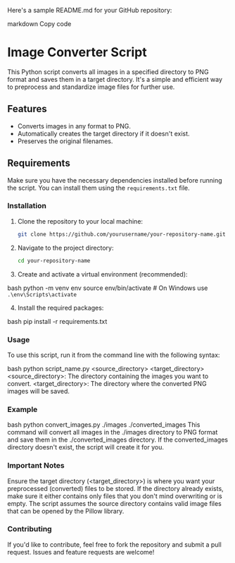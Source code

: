 Here's a sample README.md for your GitHub repository:

markdown
Copy code
# Image Converter Script

This Python script converts all images in a specified directory to PNG format and saves them in a target directory. It's a simple and efficient way to preprocess and standardize image files for further use.

## Features

- Converts images in any format to PNG.
- Automatically creates the target directory if it doesn't exist.
- Preserves the original filenames.

## Requirements

Make sure you have the necessary dependencies installed before running the script. You can install them using the `requirements.txt` file.

### Installation

1. Clone the repository to your local machine:

   ```bash
   git clone https://github.com/yourusername/your-repository-name.git

2. Navigate to the project directory:
    ```bash
    cd your-repository-name

3. Create and activate a virtual environment (recommended):

bash
    python -m venv env
    source env/bin/activate  # On Windows use `.\env\Scripts\activate`

4. Install the required packages:

bash
    pip install -r requirements.txt

### Usage
To use this script, run it from the command line with the following syntax:

bash
python script_name.py <source_directory> <target_directory>
<source_directory>: The directory containing the images you want to convert.
<target_directory>: The directory where the converted PNG images will be saved.

### Example
bash
python convert_images.py ./images ./converted_images
This command will convert all images in the ./images directory to PNG format and save them in the ./converted_images directory. If the converted_images directory doesn't exist, the script will create it for you.

### Important Notes
Ensure the target directory (<target_directory>) is where you want your preprocessed (converted) files to be stored. If the directory already exists, make sure it either contains only files that you don't mind overwriting or is empty.
The script assumes the source directory contains valid image files that can be opened by the Pillow library.

### Contributing
If you'd like to contribute, feel free to fork the repository and submit a pull request. Issues and feature requests are welcome!
